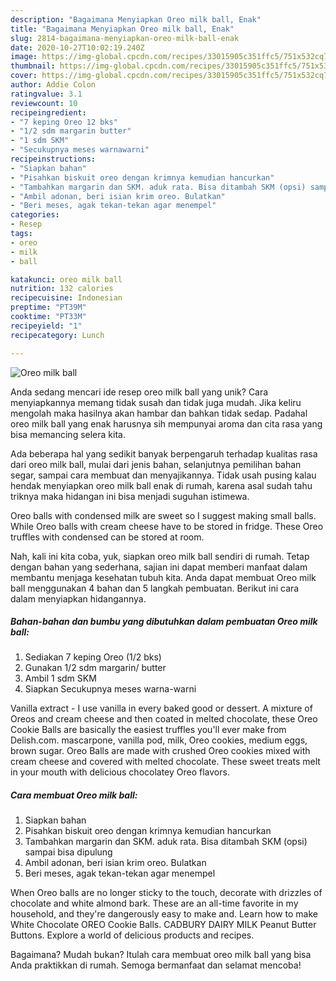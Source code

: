 ```yaml
---
description: "Bagaimana Menyiapkan Oreo milk ball, Enak"
title: "Bagaimana Menyiapkan Oreo milk ball, Enak"
slug: 2814-bagaimana-menyiapkan-oreo-milk-ball-enak
date: 2020-10-27T10:02:19.240Z
image: https://img-global.cpcdn.com/recipes/33015905c351ffc5/751x532cq70/oreo-milk-ball-foto-resep-utama.jpg
thumbnail: https://img-global.cpcdn.com/recipes/33015905c351ffc5/751x532cq70/oreo-milk-ball-foto-resep-utama.jpg
cover: https://img-global.cpcdn.com/recipes/33015905c351ffc5/751x532cq70/oreo-milk-ball-foto-resep-utama.jpg
author: Addie Colon
ratingvalue: 3.1
reviewcount: 10
recipeingredient:
- "7 keping Oreo 12 bks"
- "1/2 sdm margarin butter"
- "1 sdm SKM"
- "Secukupnya meses warnawarni"
recipeinstructions:
- "Siapkan bahan"
- "Pisahkan biskuit oreo dengan krimnya kemudian hancurkan"
- "Tambahkan margarin dan SKM. aduk rata. Bisa ditambah SKM (opsi) sampai bisa dipulung"
- "Ambil adonan, beri isian krim oreo. Bulatkan"
- "Beri meses, agak tekan-tekan agar menempel"
categories:
- Resep
tags:
- oreo
- milk
- ball

katakunci: oreo milk ball 
nutrition: 132 calories
recipecuisine: Indonesian
preptime: "PT39M"
cooktime: "PT33M"
recipeyield: "1"
recipecategory: Lunch

---
```



![Oreo milk ball](https://img-global.cpcdn.com/recipes/33015905c351ffc5/751x532cq70/oreo-milk-ball-foto-resep-utama.jpg)

Anda sedang mencari ide resep oreo milk ball yang unik? Cara menyiapkannya memang tidak susah dan tidak juga mudah. Jika keliru mengolah maka hasilnya akan hambar dan bahkan tidak sedap. Padahal oreo milk ball yang enak harusnya sih mempunyai aroma dan cita rasa yang bisa memancing selera kita.

Ada beberapa hal yang sedikit banyak berpengaruh terhadap kualitas rasa dari oreo milk ball, mulai dari jenis bahan, selanjutnya pemilihan bahan segar, sampai cara membuat dan menyajikannya. Tidak usah pusing kalau hendak menyiapkan oreo milk ball enak di rumah, karena asal sudah tahu triknya maka hidangan ini bisa menjadi suguhan istimewa.

Oreo balls with condensed milk are sweet so I suggest making small balls. While Oreo balls with cream cheese have to be stored in fridge. These Oreo truffles with condensed can be stored at room.


Nah, kali ini kita coba, yuk, siapkan oreo milk ball sendiri di rumah. Tetap dengan bahan yang sederhana, sajian ini dapat memberi manfaat dalam membantu menjaga kesehatan tubuh kita. Anda dapat membuat Oreo milk ball menggunakan 4 bahan dan 5 langkah pembuatan. Berikut ini cara dalam menyiapkan hidangannya.

<!--inarticleads1-->

##### Bahan-bahan dan bumbu yang dibutuhkan dalam pembuatan Oreo milk ball:

1. Sediakan 7 keping Oreo (1/2 bks)
1. Gunakan 1/2 sdm margarin/ butter
1. Ambil 1 sdm SKM
1. Siapkan Secukupnya meses warna-warni


Vanilla extract - I use vanilla in every baked good or dessert. A mixture of Oreos and cream cheese and then coated in melted chocolate, these Oreo Cookie Balls are basically the easiest truffles you&#39;ll ever make from Delish.com. mascarpone, vanilla pod, milk, Oreo cookies, medium eggs, brown sugar. Oreo Balls are made with crushed Oreo cookies mixed with cream cheese and covered with melted chocolate. These sweet treats melt in your mouth with delicious chocolatey Oreo flavors. 

<!--inarticleads2-->

##### Cara membuat Oreo milk ball:

1. Siapkan bahan
1. Pisahkan biskuit oreo dengan krimnya kemudian hancurkan
1. Tambahkan margarin dan SKM. aduk rata. Bisa ditambah SKM (opsi) sampai bisa dipulung
1. Ambil adonan, beri isian krim oreo. Bulatkan
1. Beri meses, agak tekan-tekan agar menempel


When Oreo balls are no longer sticky to the touch, decorate with drizzles of chocolate and white almond bark. These are an all-time favorite in my household, and they&#39;re dangerously easy to make and. Learn how to make White Chocolate OREO Cookie Balls. CADBURY DAIRY MILK Peanut Butter Buttons. Explore a world of delicious products and recipes. 

Bagaimana? Mudah bukan? Itulah cara membuat oreo milk ball yang bisa Anda praktikkan di rumah. Semoga bermanfaat dan selamat mencoba!

